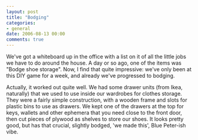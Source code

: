 ```yaml
---
layout: post
title: "Bodging"
categories:
- general
date: 2006-08-13 00:00
comments: true
---
```


<p>We've got a whiteboard up in the office with a list on it of all the little jobs we have to do around the house. A day or so ago, one of the items was "Bodge shoe storage". Now, I find that quite impressive: we've only been at this DIY game for a week, and already we've progressed to bodging.</p>

<p>Actually, it worked out quite well. We had some drawer units (from Ikea, naturally) that we used to use inside our wardrobes for clothes storage. They were a fairly simple construction, with a wooden frame and slots for plastic bins to use as drawers. We kept one of the drawers at the top for keys, wallets and other ephemera that you need close to the front door, then cut pieces of plywood as shelves to store our shoes. It looks pretty good, but has that crucial, slightly bodged, 'we made this', Blue Peter-ish vibe.</p>



